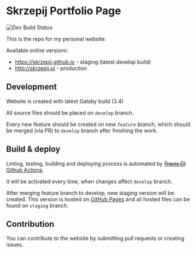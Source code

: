 # Skrzepij Portfolio Page

![Dev Build Status](https://github.com/skrzepij/skrzepij.github.io/actions/workflows/main.yml/badge.svg?branch=develop)

This is the repo for my personal website: 

Available online versions:
- https://skrzepij.github.io - staging (latest develop build)
- http://skrzepij.pl - production

## Development

Website is created with latest Gatsby build (3.4)

All source files should be placed on `develop` branch.

Every new feature should be created on new `feature` branch,
which should be merged (via PR) to `develop` branch after finishing the work.

## Build & deploy

Linting, testing, building and deploying process is automated by ~~[Travis CI](https://travis-ci.org/)~~ [Github Actions](https://github.com/features/actions).

It will be activated every time, when changes affect `develop` branch.

After merging feature branch to develop, new staging version will be created. 
This version is hosted on [GitHub Pages](https://pages.github.com/) and all hosted files can be found on `staging` branch.

## Contribution

You can contribute to the website by submitting pull requests or creating issues.
